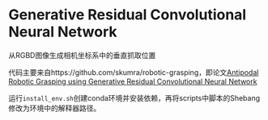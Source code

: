 # Generative Residual Convolutional Neural Network
从RGBD图像生成相机坐标系中的垂直抓取位置

代码主要来自https://github.com/skumra/robotic-grasping，即论文[Antipodal Robotic Grasping using Generative Residual Convolutional Neural Network](https://arxiv.org/abs/1909.04810)

运行`install_env.sh`创建conda环境并安装依赖，再将scripts中脚本的Shebang修改为环境中的解释器路径。
